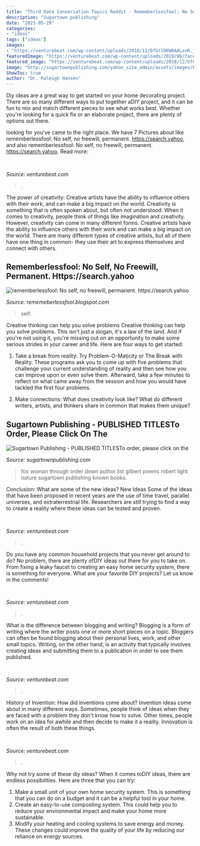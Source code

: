 ```yaml
---
title: "Third Date Conversation Topics Reddit - Rememberlessfool: No Self, No Freewill, Permanent. Https://search.yahoo"
description: "Sugartown publishing"
date: "2023-05-29"
categories:
- "ideas"
tags: ["ideas"]
images:
- "https://venturebeat.com/wp-content/uploads/2018/12/DfGtlDKW0AALxnR.jpg?w=800"
featuredImage: "https://venturebeat.com/wp-content/uploads/2019/06/facebook-container-mozilla.jpg"
featured_image: "https://venturebeat.com/wp-content/uploads/2018/12/DfGtlDKW0AALxnR.jpg?w=800"
image: "http://sugartownpublishing.com/yahoo_site_admin/assets/images/Fox_Woman_medium.244122234_std.jfif"
ShowToc: true
author: "Dr. Raleigh Hansen"
---
```



Diy ideas are a great way to get started on your home decorating project. There are so many different ways to put together aDIY project, and it can be fun to mix and match different pieces to see what works best. Whether you're looking for a quick fix or an elaborate project, there are plenty of options out there.

	

		
looking for  you've came to the right place. We have 7 Pictures about  like rememberlessfool: No self, no freewill, permanent. https://search.yahoo,  and also rememberlessfool: No self, no freewill, permanent. https://search.yahoo. Read more:
		
    
## 

<img loading=lazy src="https://venturebeat.com/wp-content/uploads/2020/03/Item_page.png?w=800" onerror="this.onerror=null;this.src='https://tse1.mm.bing.net/th?id=OIP.gP60ocmcV_93XCydU7yQ4QHaEw&amp;pid=15.1';" alt="">

_Source: venturebeat.com_

>. 

	

The power of creativity: Creative artists have the ability to influence others with their work, and can make a big impact on the world.
Creativity is something that is often spoken about, but often not understood. When it comes to creativity, people think of things like imagination and creativity. However, creativity can come in many different forms. Creative artists have the ability to influence others with their work and can make a big impact on the world. There are many different types of creative artists, but all of them have one thing in common- they use their art to express themselves and connect with others.

    
## Rememberlessfool: No Self, No Freewill, Permanent. Https://search.yahoo

<img loading=lazy src="https://1.bp.blogspot.com/-G6DkDuvGEKs/Xlh3NElz1jI/AAAAAAAAeFw/JiVGFhcx0p4zN-yjQajvGyycfEXB-K7gwCLcBGAsYHQ/s320/Untitled1091.png" onerror="this.onerror=null;this.src='https://tse3.mm.bing.net/th?id=OIP.CpN5LDWRCto7t9xFH7QHwgAAAA&amp;pid=15.1';" alt="rememberlessfool: No self, no freewill, permanent. https://search.yahoo">

_Source: rememeberlessfool.blogspot.com_

>self. 

	

Creative thinking can help you solve problems
Creative thinking can help you solve problems. This isn't just a slogan, it's a law of the land. And if you're not using it, you're missing out on an opportunity to make some serious strides in your career and life. Here are four ways to get started: 
1. Take a break from reality: Try Problem-O-Maticity or The Break with Reality. These programs ask you to come up with five problems that challenge your current understanding of reality and then see how you can improve upon or even solve them. Afterward, take a few minutes to reflect on what came away from the session and how you would have tackled the first four problems. 

2. Make connections: What does creativity look like? What do different writers, artists, and thinkers share in common that makes them unique?

    
## Sugartown Publishing - PUBLISHED TITLESTo Order, Please Click On The

<img loading=lazy src="http://sugartownpublishing.com/yahoo_site_admin/assets/images/Fox_Woman_medium.244122234_std.jfif" onerror="this.onerror=null;this.src='https://tse4.mm.bing.net/th?id=OIP.0ALNujvVkpEGgLnq_6JoqQAAAA&amp;pid=15.1';" alt="Sugartown Publishing - PUBLISHED TITLESTo order, please click on the">

_Source: sugartownpublishing.com_

>fox woman through order down author list gilbert poems robert light nature sugartown publishing known books. 

	

Conclusion: What are some of the new ideas?
New Ideas
Some of the ideas that have been proposed in recent years are the use of time travel, parallel universes, and extraterrestrial life. Researchers are still trying to find a way to create a reality where these ideas can be tested and proven.

    
## 

<img loading=lazy src="https://venturebeat.com/wp-content/uploads/2018/12/DfGtlDKW0AALxnR.jpg?w=800" onerror="this.onerror=null;this.src='https://tse2.mm.bing.net/th?id=OIP.q-8bGSNNa3u3IKVIYiDrvAHaE8&amp;pid=15.1';" alt="">

_Source: venturebeat.com_

>. 

	

Do you have any common household projects that you never get around to do? No problem, there are plenty ofDIY ideas out there for you to take on. From fixing a leaky faucet to creating an easy home security system, there is something for everyone. What are your favorite DIY projects? Let us know in the comments!

    
## 

<img loading=lazy src="https://venturebeat.com/wp-content/uploads/2019/05/firefox-voice-search-widget.png" onerror="this.onerror=null;this.src='https://tse4.mm.bing.net/th?id=OIP.OYqjpvfURGBtMOr7J1iMewHaEg&amp;pid=15.1';" alt="">

_Source: venturebeat.com_

>. 

	

What is the difference between blogging and writing?
Blogging is a form of writing where the writer posts one or more short pieces on a topic. Bloggers can often be found blogging about their personal lives, work, and other small topics. Writing, on the other hand, is an activity that typically involves creating ideas and submitting them to a publication in order to see them published.

    
## 

<img loading=lazy src="https://venturebeat.com/wp-content/uploads/2019/06/facebook-container-mozilla.jpg" onerror="this.onerror=null;this.src='https://tse3.mm.bing.net/th?id=OIP.Ua9G__9R4J_-GlZdRqPWnQHaEc&amp;pid=15.1';" alt="">

_Source: venturebeat.com_

>. 

	

History of Invention: How did inventions come about?
Invention ideas come about in many different ways. Sometimes, people think of ideas when they are faced with a problem they don't know how to solve. Other times, people work on an idea for awhile and then decide to make it a reality. Innovation is often the result of both these things.

    
## 

<img loading=lazy src="https://venturebeat.com/wp-content/uploads/2018/06/img_20180601_110244.jpg?w=800" onerror="this.onerror=null;this.src='https://tse2.mm.bing.net/th?id=OIP.4MlYvDfWgcAe59mNlBMhVwHaFj&amp;pid=15.1';" alt="">

_Source: venturebeat.com_

>. 

	

Why not try some of these diy ideas?
When it comes toDIY ideas, there are endless possibilities. Here are three that you can try: 
1) Make a small unit of your own home security system. This is something that you can do on a budget and it can be a helpful tool in your home.
2) Create an easy-to-use composting system. This could help you to reduce your environmental impact and make your home more sustainable.
3) Modify your heating and cooling systems to save energy and money. These changes could improve the quality of your life by reducing our reliance on energy sources.

